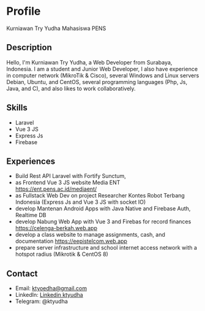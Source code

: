 # Profile
Kurniawan Try Yudha
Mahasiswa PENS

## Description
Hello, I'm Kurniawan Try Yudha, a Web Developer from Surabaya, Indonesia.
I am a student and Junior Web Developer, I also have experience in computer network (MikroTik & Cisco),
several Windows and Linux servers Debian, Ubuntu, and CentOS, several programming languages ​​(Php, Js, Java, and C),
and also likes to work collaboratively.

## Skills
- Laravel
- Vue 3 JS
- Express Js
- Firebase

## Experiences
- Build Rest API Laravel with Fortify Sunctum, 
- as Frontend Vue 3 JS website Media ENT 
https://ent.pens.ac.id/mediaent/
- as Fullstack Web Dev on project Researcher Kontes Robot Terbang Indonesia (Express Js and Vue 3 JS with socket IO)
- develop Mantenan Android Apps with Java Native and Firebase Auth, Realtime DB
- develop Nabung Web App with Vue 3 and Firebas for record finances
https://celenga-berkah.web.app
- develop a class website to manage assignments, cash, and documentation
https://eepistelcom.web.app
- prepare server infrastructure and school internet access network with a hotspot radius (Mikrotik & CentOS 8)

## Contact
- Email: ktyoedha@gmail.com
- LinkedIn: [Linkedin ktyudha](https://www.linkedin.com/in/ktyudha)
- Telegram: @ktyudha
